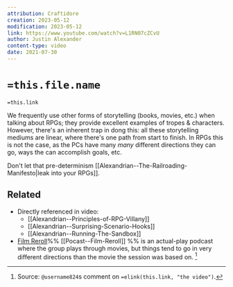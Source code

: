 ```yaml
---
attribution: Craftidore
creation: 2023-05-12
modification: 2023-05-12
link: https://www.youtube.com/watch?v=L1RN07cZCvU
author: Justin Alexander
content-type: video
date: 2021-07-30
---
```


# `=this.file.name`
`=this.link`

We frequently use other forms of storytelling (books, movies, etc.) when talking about RPGs; they provide excellent examples of tropes & characters. 
However, there's an inherent trap in dong this: all these storytelling mediums are linear, where there's one path from start to finish.
In RPGs this is not the case, as the PCs have many *many* different directions they can go, ways the can accomplish goals, etc.

Don't let that pre-determinism [[Alexandrian--The-Railroading-Manifesto|leak into your RPGs]].

## Related

- Directly referenced in video:
	- [[Alexandrian--Principles-of-RPG-Villany]]
	- [[Alexandrian--Surprising-Scenario-Hooks]]
	- [[Alexandrian--Running-The-Sandbox]]
- [Film Reroll](https://www.filmreroll.com/)%% [[Pocast--Film-Reroll]] %% is an actual-play podcast where the group plays through movies, but things tend to go in very different directions than the movie the session was based on. [^Source]

[^Source]:  Source: `@username824`s comment on `=elink(this.link, "the video")`.